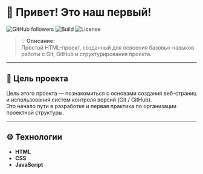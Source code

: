 # 👋 Привет! Это наш первый!

![GitHub followers](https://img.shields.io/github/followers/AmirSuleimanov-IS?style=social)
![Build](https://img.shields.io/badge/build-passing-brightgreen)
![License](https://img.shields.io/github/license/AmirSuleimanov-IS/my_first_project)

> 💡 **Описание:**  
Простой HTML-проект, созданный для освоения базовых навыков работы с Git, GitHub и структурирования проекта.

---

## 🧩 Цель проекта 

Цель этого проекта — познакомиться с основами создания веб-страниц и использования систем контроля версий (Git / GitHub).  
Это начало пути в разработке и первая практика по организации проектной структуры.

---

## ⚙️ Технологии

- **HTML**
- **CSS** 
- **JavaScript**
